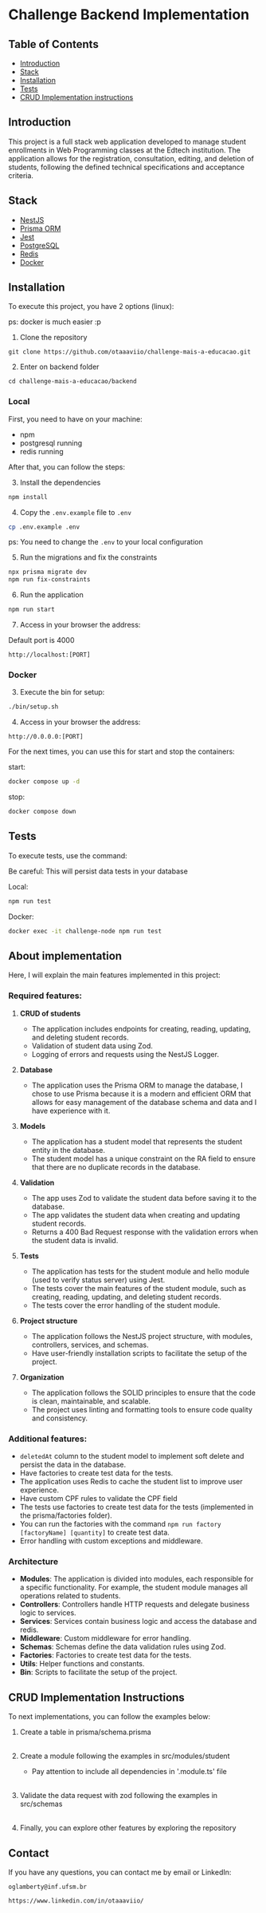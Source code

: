 # Challenge Backend Implementation

## Table of Contents

- [Introduction](#introduction)
- [Stack](#stack)
- [Installation](#installation)
- [Tests](#tests)
- [CRUD Implementation instructions](#crud-implementation-instructions)

## Introduction

This project is a full stack web application developed to manage student enrollments in Web Programming classes at the
Edtech institution. The application allows for the registration, consultation, editing, and deletion of students,
following the defined technical specifications and acceptance criteria.

## Stack

- [NestJS](https://nestjs.com/)
- [Prisma ORM](https://www.prisma.io/)
- [Jest](https://jestjs.io/)
- [PostgreSQL](https://www.postgresql.org/)
- [Redis](https://redis.io/)
- [Docker](https://www.docker.com/)

## Installation

To execute this project, you have 2 options (linux):

ps: docker is much easier :p

1. Clone the repository
```
git clone https://github.com/otaaaviio/challenge-mais-a-educacao.git
```
2. Enter on backend folder
```
cd challenge-mais-a-educacao/backend
```

### Local

First, you need to have on your machine:

- npm
- postgresql running
- redis running

After that, you can follow the steps:

3. Install the dependencies

```bash
npm install
```

4. Copy the `.env.example` file to `.env`

```bash
cp .env.example .env
```

ps: You need to change the `.env` to your local configuration

5. Run the migrations and fix the constraints

```bash
npx prisma migrate dev
npm run fix-constraints
```

6. Run the application

```bash
npm run start
```

7. Access in your browser the address:

Default port is 4000

```
http://localhost:[PORT]
```

### Docker

3. Execute the bin for setup:

```bash
./bin/setup.sh
```

4. Access in your browser the address:

```
http://0.0.0.0:[PORT]
```

For the next times, you can use this for start and stop the containers:

start:
```bash
docker compose up -d
```

stop:
```bash
docker compose down
```

## Tests

To execute tests, use the command:

Be careful: This will persist data tests in your database

Local:

```bash
npm run test
```

Docker:

```bash
docker exec -it challenge-node npm run test
```

## About implementation

Here, I will explain the main features implemented in this project:

### Required features:
1. **CRUD of students**
   - The application includes endpoints for creating, reading, updating, and deleting student records.
   - Validation of student data using Zod.
   - Logging of errors and requests using the NestJS Logger.

2. **Database**
   - The application uses the Prisma ORM to manage the database, I chose to use Prisma because it is a modern and
     efficient ORM that allows for easy management of the database schema and data and I have experience with it.

3. **Models**
   - The application has a student model that represents the student entity in the database.
   - The student model has a unique constraint on the RA field to ensure that there are no duplicate records in the
     database.

4. **Validation**
   - The app uses Zod to validate the student data before saving it to the database.
   - The app validates the student data when creating and updating student records.
   - Returns a 400 Bad Request response with the validation errors when the student data is invalid.

5. **Tests**
   - The application has tests for the student module and hello module (used to verify status server) using Jest.
   - The tests cover the main features of the student module, such as creating, reading, updating, and deleting student
     records.
   - The tests cover the error handling of the student module.

6. **Project structure**
   - The application follows the NestJS project structure, with modules, controllers, services, and schemas.
   - Have user-friendly installation scripts to facilitate the setup of the project.

7. **Organization**
   - The application follows the SOLID principles to ensure that the code is clean, maintainable, and scalable.
   - The project uses linting and formatting tools to ensure code quality and consistency.

### Additional features:
- `deletedAt` column to the student model to implement soft delete and persist the data in the database.
- Have factories to create test data for the tests.
- The application uses Redis to cache the student list to improve user experience.
- Have custom CPF rules to validate the CPF field
- The tests use factories to create test data for the tests (implemented in the prisma/factories folder).
- You can run the factories with the command `npm run factory [factoryName] [quantity]` to create test data.
- Error handling with custom exceptions and middleware.

### Architecture
- **Modules**: The application is divided into modules, each responsible for a specific functionality. For example, the student module manages all operations related to students. 
- **Controllers**: Controllers handle HTTP requests and delegate business logic to services.
- **Services**: Services contain business logic and access the database and redis.
- **Middleware**: Custom middleware for error handling.
- **Schemas**: Schemas define the data validation rules using Zod.
- **Factories**: Factories to create test data for the tests.
- **Utils**: Helper functions and constants.
- **Bin**: Scripts to facilitate the setup of the project.

## CRUD Implementation Instructions

To next implementations, you can follow the examples below:

1. Create a table in prisma/schema.prisma
<br><br>

2. Create a module following the examples in src/modules/student
    - Pay attention to include all dependencies in '.module.ts' file
<br><br>
   
3. Validate the data request with zod following the examples in src/schemas
<br><br>

4. Finally, you can explore other features by exploring the repository

## Contact

If you have any questions, you can contact me by email or LinkedIn:

```
oglamberty@inf.ufsm.br

https://www.linkedin.com/in/otaaaviio/
```
